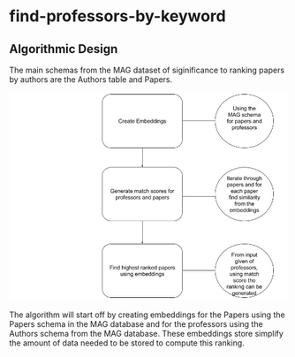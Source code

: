 # find-professors-by-keyword
Algorithmic Design
-----------------------------
The main schemas from the MAG dataset of siginificance to ranking papers by authors are the Authors table and Papers. 

![alt text](https://github.com/Forward-UIUC-2022S/sanjana-pingali-find-professors-by-keyword/blob/main/Untitled%20drawing%20(9).jpg)

The algorithm will start off by creating embeddings for the Papers using the Papers schema in the MAG database and for the professors using the Authors schema from the MAG database. These embeddings store simplify the amount of data needed to be stored to compute this ranking. 
